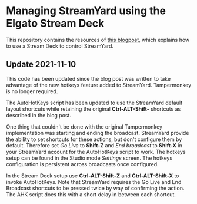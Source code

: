 # Managing StreamYard using the Elgato Stream Deck

This repository contains the resources of [this blogpost](https://blog.eldert.net/managing-streamyard-using-the-elgato-stream-deck/), which explains how to use a Stream Deck to control StreamYard.

## Update 2021-11-10
This code has been updated since the blog post was written to take advantage of the new hotkeys feature added to StreamYard.  Tampermonkey is no longer required.  

The AutoHotKeys script has been updated to use the StreamYard default layout shortcuts while retaining the original **Ctrl-ALT-Shift-** shortcuts as described in the blog post. 

One thing that couldn't be done with the original Tampermonkey implementation was starting and ending the broadcast.  StreamYard provide the ability to set shortcuts for these actions, but don't configure them by default.  Therefore set *Go Live* to **Shift-Z** and *End broadcast* to **Shift-X** in your StreamYard account for the AutoHotKeys script to work.  The hotkeys setup can be found in the Studio mode *Settings* screen.  The hotkeys configuration is persistent across broadcasts once configured. 

In the Stream Deck setup use **Ctrl-ALT-Shift-Z** and **Ctrl-ALT-Shift-X** to invoke AutoHotKeys.  Note that StreamYard requires the Go Live and End Broadcast shortcuts to be pressed twice by way of confirming the action.  The AHK script does this with a short delay in between each shortcut.

